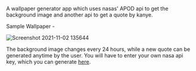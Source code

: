A wallpaper generator app which uses nasas' APOD api to get the background image and another api to get a quote by kanye.

Sample Wallpaper - 

![Screenshot 2021-11-02 135644](https://user-images.githubusercontent.com/73426621/139811413-e885c400-85d0-4a76-ba43-d2a27594e2e5.png)

The background image changes every 24 hours, while a new quote can be generated anytime by the user. You will have to enter your own nasa api key, which you can generate [here](https://api.nasa.gov/).


